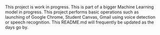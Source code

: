 This project is work in progress. This is part of a bigger Machine Learning model in progress. This project performs basic operations such as launching of Google Chrome, Student Canvas, Gmail using voice detection or speech recognition.
This README.md will frequently be updated as the days go by.
